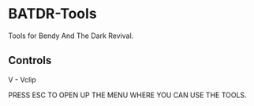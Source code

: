 # BATDR-Tools
Tools for Bendy And The Dark Revival.

## Controls
V - Vclip

PRESS ESC TO OPEN UP THE MENU WHERE YOU CAN USE THE TOOLS.
